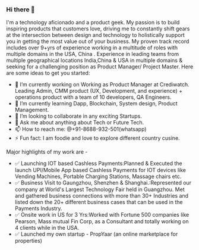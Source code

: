 ### Hi there 👋

I'm a technology aficionado and a product geek. My passion is to build inspiring products that customers love, driving me to constantly shift gears at the intersection between design and technology to holistically support you in getting the most value out of your business. My proven track record includes over 9+yrs of experience working in a multitude of roles with multiple domains in the USA, China .
Experience in leading teams from multiple geographical locations India,China & USA in multiple domains & seeking for a challenging position as Product Manager/ Project Master.
Here are some ideas to get you started:

- 🔭 I’m currently working on Working as Product Manager at Crediwatch. Leading Admin, CMM product (UX, Development, and experience) + operations product with a team of 10 developers, QA Engineers.
- 🌱 I’m currently learning Dapp, Blockchain, System design, Product Management.
- 👯 I’m looking to collaborate in any exciting Startups.
- 💬 Ask me about anything about Tech or Future Tech.
- 📫 How to reach me: @+91-8688-932-501(whatsapp)
- ⚡ Fun fact: I am foodie and love to explore different country cusine.

Major highlights of my work are - 

- ✅ Launching IOT based Cashless Payments:Planned & Executed the launch UPI/Mobile App based Cashless Payments for IOT devices like Vending Machines, Portable Charging Stations, Massage chairs etc.
- ✅ Business Visit to Gaungzhou, Shenzhen & Shanghai.:Represented our company at World's Largest Technology Fair held in Guangzhou. Met and gathered business connections with more than 30+ Industries and listed down the 20+ different business cases that can be used in the Payments Industry.
- ✅ Onsite work in US for 3 Yrs:Worked with Fortune 500 companies like Pearson, Mass mutual Fin Corp, as a Consultant and totally working on 4 clients while in the USA.
- ✅ Launched my own startup - PropYaar (an online marketplace for properties)



